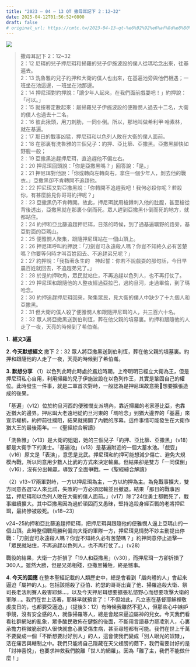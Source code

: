 ```yaml
---
title: "2023 – 04 – 13 QT 撒母耳記下 2：12~32"
date: 2025-04-12T01:56:52+0800
draft: false
# original_url: https://cmtc.tw/2023-04-13-qt-%e6%92%92%e6%af%8d%e8%80%b3%e8%a8%98%e4%b8%8b-2%ef%bc%9a1232
---
```


![](/images/qt.jpg)
> 撒母耳記下 2：12\~32  
> 2：12 尼珥的兒子押尼珥和掃羅的兒子伊施波設的僕人從瑪哈念出來，往基遍去。  
> 2：13 洗魯雅的兒子約押和大衛的僕人也出來，在基遍池旁與他們相遇；一班坐在池這邊，一班坐在池那邊。  
> 2：14 押尼珥對約押說：「讓少年人起來，在我們面前戲耍吧！」約押說：「可以。」  
> 2：15 就按著定數起來：屬掃羅兒子伊施波設的便雅憫人過去十二名，大衛的僕人也過去十二名，  
> 2：16 彼此揪頭，用刀刺肋，一同仆倒。所以，那地叫做希利甲‧哈素林，就在基遍。  
> 2：17 那日的戰事凶猛，押尼珥和以色列人敗在大衛的僕人面前。  
> 2：18 在那裏有洗魯雅的三個兒子：約押、亞比篩、亞撒黑。亞撒黑腳快如野鹿一般；  
> 2：19 亞撒黑追趕押尼珥，直追趕他不偏左右。  
> 2：20 押尼珥回頭說：「你是亞撒黑嗎？」回答說：「是。」  
> 2：21 押尼珥對他說：「你或轉向左轉向右，拿住一個少年人，剝去他的戰衣。」亞撒黑卻不肯轉開不追趕他。  
> 2：22 押尼珥又對亞撒黑說：「你轉開不追趕我吧！我何必殺你呢？若殺你，有甚麼臉見你哥哥約押呢？」  
> 2：23 亞撒黑仍不肯轉開。故此，押尼珥就用槍鐏刺入他的肚腹，甚至槍從背後透出，亞撒黑就在那裏仆倒而死。眾人趕到亞撒黑仆倒而死的地方，就都站住。  
> 2：24 約押和亞比篩追趕押尼珥，日落的時候，到了通基遍曠野的路旁，基亞對面的亞瑪山。  
> 2：25 便雅憫人聚集，跟隨押尼珥站在一個山頂上。  
> 2：26 押尼珥呼叫約押說：「刀劍豈可永遠殺人嗎？你豈不知終久必有苦楚嗎？你要等何時才叫百姓回去、不追趕弟兄呢？」  
> 2：27 約押說：「我指著永生的　神起誓：你若不說戲耍的那句話，今日早晨百姓就回去，不追趕弟兄了。」  
> 2：28 於是約押吹角，眾民就站住，不再追趕以色列人，也不再打仗了。  
> 2：29 押尼珥和跟隨他的人整夜經過亞拉巴，過約旦河，走過畢倫，到了瑪哈念。  
> 2：30 約押追趕押尼珥回來，聚集眾民，見大衛的僕人中缺少了十九個人和亞撒黑。  
> 2：31 但大衛的僕人殺了便雅憫人和跟隨押尼珥的人，共三百六十名。  
> 2：32 眾人將亞撒黑送到伯利恆，葬在他父親的墳墓裏。約押和跟隨他的人走了一夜，天亮的時候到了希伯崙。

**1.  經文3遍**

**2. 今天默想經文**
撒下 2：32 眾人將亞撒黑送到伯利恆，葬在他父親的墳墓裏。約押和跟隨他的人走了一夜，天亮的時候到了希伯崙。

**3. 默想分享**
（1）以色列此時此時處於尷尬時期，上帝明明已經立大衛為王，但是押尼珥私心自用，利用掃羅的兒子伊施波設在以色列作王，其實是鞏固自己的權位。此時發生一件事，就是二軍首次對峙，一般認為是押尼珥故意挑𦦟想要擴張造成的後果。

「基遍」（v12）位於約旦河西的便雅憫支派境內，靠近掃羅的老家基比亞，也靠近猶大的邊界。押尼珥大老遠地從約旦河東的「瑪哈念」到猶大邊界的「基遍」來宣示權柄，約押前往攔阻，結果就揭開了內戰的序幕。這件事情可能發生在大衛作猶大王的最後兩年。—《聖經綜合解讀》

「洗魯雅」（v13）是大衛的姐姐，她的三個兒子「約押、亞比篩、亞撒黑」（v18）都是大衛手下的勇士。「基遍池」（v13）是基遍附近的一個大蓄水池。「戲耍」（v16）原文是「表演」，意思是比武。押尼珥和約押可能想減少傷亡、避免大規模內戰，所以同意用少數人比武的方式來決定輸贏。但結果卻是雙方「一同僕倒」（v16），沒有分出輸贏，導致了全面爭戰。—《聖經綜合解讀》

（2）v13\~17兩軍對峙，一方以押尼珥為主，一方以約押為主。為免戰事擴大，雙方同意各選12人來比試，失敗的一方必須認輸並且撤退。結果「那日的戰事凶猛，押尼珥和以色列人敗在大衛的僕人面前。」（v17）除了24位勇士都戰死了，戰事繼續擴大。其中亞撒黑因為過於頑固而又愚昧，堅持追殺身經百戰的老將押尼珥，最終慘被殺死。（v18\~23）

v24\~25約押和亞比篩追趕押尼珥，把押尼珥與跟隨他的便雅憫人逼上亞瑪山的一個山頂。此時整個戰局勝利偏向大衛的軍隊一方，押尼珥見情勢不妙主動提出停戰：「刀劍豈可永遠殺人嗎？你豈不知終久必有苦楚嗎？」約押同意停止追擊—「眾民就站住，不再追趕以色列人，也不再打仗了。」（v28）

戰役的結果，大衛一方折損了「19人和亞撒黑」（v30），而押尼珥一方卻折損了360人。雖然大勝，但是兄弟相殘，亞撒黑犧牲，終是憾事。

**4. 今天的回應**
在整本聖經記載的人類歷史中，總是會看到「屬肉體的人」會起來逼迫「屬神的人」。包括該隱殺了亞伯、約瑟的哥哥出賣了他、掃羅追殺大衛、祭司長老法利賽人殺害耶穌…，以及今天押尼珥想要擴張私慾野心而想要攻擊大衛的軍隊…。我們在世上活著，耶穌早就預言了：「不但如此，凡立志在基督耶穌裡敬虔度日的，也都要受逼迫。」（提後3：12）有時候我雖然不犯人，但那些心中嫉妒爭競，沒有安全感的人，就像掃羅等人，總是會起來逼迫屬神的兒女。今天我們看看社群網站的亂象，眾多酸民散佈在鍵盤的後面，不斷用言語暴力罷凌別人，心裏承擔力稍微脆弱的人很快就會心裏受傷生病，甚至尋短都有可能。我們在世上千萬不要變成一個「不斷想要討好別人」的人，這會使我們變成「別人眼光的奴隸」，活在痛苦與轄制之中。我們只能將自己隱藏在天父翅膀的蔭下，我們需要討好的是「討神喜悅」，也要求神救我們脫離「世人的網羅」。因為「離了主，我們不能做什麼！」
